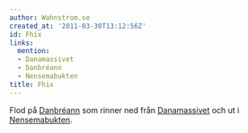 ```yaml
---
author: Wahnstrom.se
created_at: '2011-03-30T13:12:56Z'
id: Fhix
links:
  mention:
  - Danamassivet
  - Danbréann
  - Nensemabukten
title: Fhix
---
```


Flod på [Danbréann] som rinner ned från [Danamassivet] och ut i [Nensemabukten].

  [Danbréann]: Danbréann
  [Danamassivet]: Danamassivet
  [Nensemabukten]: Nensemabukten